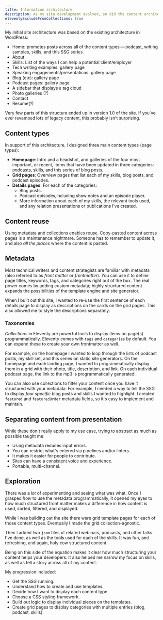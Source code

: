 ```yaml
---
title: Information architecture
description: As my site development evolved, so did the content architecture.
eleventyExcludeFromCollections: true
---
```


My initial site architecture was based on the existing architecture in WordPress:

- Home: promotes posts across all of the content types&thinsp;&mdash;&thinsp;podcast, writing samples, skills, and this SSG series.
- About
- Skills: List of the ways I can help a potential client/employer
- Tech writing examples: gallery page
- Speaking engagements/presentations: gallery page
- Blog (etc): gallery page
- Podcast pages: gallery page
- A sidebar that displays a tag cloud
- Photo galleries (?)
- Contact
- Resume(?)

Very few parts of this structure ended up in version 1.0 of the site. If you've ever revamped lots of legacy content, this probably isn't surprising.

## Content types

In support of this architecture, I designed three main content types (page types):

- **Homepage**: Intro and a headshot, and galleries of the four most important, or recent, items that have been updated in three categories: podcasts, skills, and this series of blog posts.
- **Grid pages**: Overview pages that list each of my skills, blog posts, and podcast episodes.
- **Details pages**: For each of the categories:
  - Blog posts.
  - Podcast episodes,including show notes and an episode player.
  - More information about each of my skills, the relevant tools used, and any relation presentations or publications I've created.

## Content reuse

Using metadata and collections enables reuse. Copy-pasted content across pages is a maintenance nightmare. Someone has to remember to update it, and also *all the places* where the content is pasted.


## Metadata

Most technical writers and content strategists are familiar with metadata (also referred to as *front matter* or *frontmatter*). You can use it to define page titles, keywords, tags, and categories right out of the box. The real power comes by adding custom metadata; highly structured content expands the possibilities of the template engine and site generator.

When I built out this site, I wanted to re-use the first sentence of each details page to display as descriptions on the cards on the grid pages. This also allowed me to style the descriptions separately.

### Taxonomies

*Collections* in Eleventy are powerful tools to display items on page(s) programmatically. Eleventy comes with `tags` and `categories` by default. You can expand these to create your own frontmatter as well.

For example, on the homepage I wanted to loop through the lists of podcast posts, my skill set, and this series on static site generators. On the homepage and each landing page, I wanted to programmatically display them in a grid with their photo, title, description, and link. On each individual podcast page, the link to the mp3 is programmatically generated.

You can also use collections to filter your content once you have it structured with your metadata. For example, I needed a way to tell the SSG to display *four specific* blog posts and skills I wanted to highlight. I created `featured` and `featuredOrder` metadata fields, so it's easy to implement and maintain.

## Separating content from presentation

While these don't really apply to my use case, trying to abstract as much as possible taught me:

- Using metadata reduces input errors.
- You can restrict what's entered via pipelines and/or linters.
- It makes it easier for people to contribute.
- Sites can have a consistent voice and experience.
- Portable, multi-channel.

## Exploration

There was a *lot* of experimenting and seeing what was what. Once I grasped *how* to use the metadata programmatically, it opened my eyes to how much structured front matter makes a difference in how content is used, sorted, filtered, and displayed.

While I was building out the site there were grid template pages for each of those content types. Eventually I made the grid collection-agnostic.

Then I added two `json` files of related webinars, podcasts, and other talks I've done, as well as the tools used for each of the skills. It was fun, and refreshing, and again, holy cow structured content.

Being on this side of the equation makes it clear how much structuring your content helps your developers. It also helped me narrow my focus on skills, as well as tell a story across all of my content.


My progression included:

- Get the SSG running.
- Understand how to create and use templates.
- Decide how I want to display each content type.
- Choose a CSS styling framework.
- Build out logic to display individual pieces on the templates.
- Create grid pages to display categories with multiple entries (blog, podcast, skills).